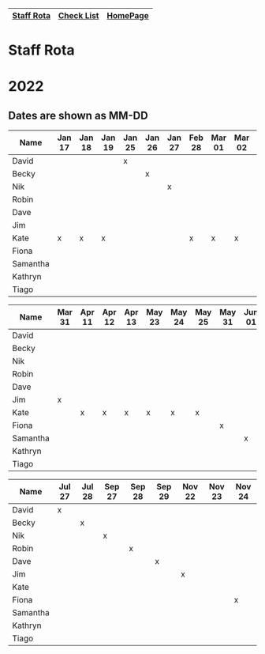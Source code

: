 |[Staff Rota](rota.md)|[Check List](checklist.md)|[HomePage](http://carpentries.ncldata.dev)|
|-|-|-|


# Staff Rota

# 2022
## Dates are shown as MM-DD
|Name|Jan 17|Jan 18|Jan 19|Jan 25|Jan 26|Jan 27|Feb 28|Mar 01|Mar 02|Mar 29|Mar 30|
|-|-|-|-|-|-|-|-|-|-|-|-|
|David   | | | |x| | | | | | | |
|Becky   | | | | |x| | | | | | |
|Nik     | | | | | |x| | | | | |
|Robin   | | | | | | | | | |x| |
|Dave    | | | | | | | | | | |x|
|Jim     | | | | | | | | | | | |
|Kate    |x|x|x| | | |x|x|x| | |
|Fiona   | | | | | | | | | | | |
|Samantha| | | | | | | | | | | |
|Kathryn | | | | | | | | | | | |
|Tiago   | | | | | | | | | | | |

|Name|Mar 31|Apr 11|Apr 12|Apr 13|May 23|May 24|May 25|May 31|Jun 01|Jun 02|Jul 26|
|-|-|-|-|-|-|-|-|-|-|-|-|
|David   | | | | | | | | | | | |
|Becky   | | | | | | | | | | | |
|Nik     | | | | | | | | | | | |
|Robin   | | | | | | | | | | | |
|Dave    | | | | | | | | | | | |
|Jim     |x| | | | | | | | | | |
|Kate    | |x|x|x|x|x|x| | | | |
|Fiona   | | | | | | | |x| | | |
|Samantha| | | | | | | | |x| | |
|Kathryn | | | | | | | | | |x| |
|Tiago   | | | | | | | | | | |x|

|Name|Jul 27|Jul 28|Sep 27|Sep 28|Sep 29|Nov 22|Nov 23|Nov 24|
|-|-|-|-|-|-|-|-|-|
|David   |x| | | | | | | | | | |
|Becky   | |x| | | | | | | | | |
|Nik     | | |x| | | | | | | | |
|Robin   | | | |x| | | | | | | |
|Dave    | | | | |x| | | | | | |
|Jim     | | | | | |x| | | | | |
|Kate    | | | | | | | | | | | |
|Fiona   | | | | | | | |x| | | |
|Samantha| | | | | | | | |x| | |
|Kathryn | | | | | | | | | |x| |
|Tiago   | | | | | | | | | | |x|

